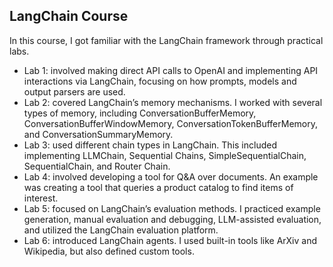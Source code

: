 ## LangChain Course

In this course, I got familiar with the LangChain framework through practical labs.

- Lab 1: involved making direct API calls to OpenAI and implementing API interactions via LangChain, focusing on how prompts, models and output parsers are used.
- Lab 2: covered LangChain’s memory mechanisms. I worked with several types of memory, including ConversationBufferMemory, ConversationBufferWindowMemory, ConversationTokenBufferMemory, and ConversationSummaryMemory.
- Lab 3: used different chain types in LangChain. This included implementing LLMChain, Sequential Chains, SimpleSequentialChain, SequentialChain, and Router Chain.
- Lab 4: involved developing a tool for Q&A over documents. An example was creating a tool that queries a product catalog to find items of interest.
- Lab 5: focused on LangChain’s evaluation methods. I practiced example generation, manual evaluation and debugging, LLM-assisted evaluation, and utilized the LangChain evaluation platform.
- Lab 6: introduced LangChain agents. I used built-in tools like ArXiv and Wikipedia, but also defined custom tools.
